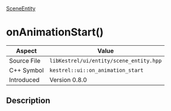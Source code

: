 [SceneEntity](index)
# onAnimationStart()
| Aspect | Value |
| --- | --- |
| Source File | `libKestrel/ui/entity/scene_entity.hpp` |
| C++ Symbol | `kestrel::ui::on_animation_start` |
| Introduced | Version 0.8.0 |
## Description

